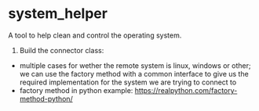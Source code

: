 # system_helper

A tool to help clean and control the operating system.

1. Build the connector class:

- multiple cases for wether the remote system is linux, windows or other; we can use the factory method with a common interface to give us the required implementation for the system we are trying to connect to
- factory method in python example: https://realpython.com/factory-method-python/
